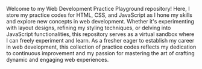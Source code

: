 Welcome to my Web Development Practice Playground repository! 
Here, I store my practice codes for HTML, CSS, and JavaScript as I hone my skills and explore new concepts in web development. Whether it's experimenting with layout designs, refining my styling techniques, or delving into JavaScript functionalities, this repository serves as a virtual sandbox where I can freely experiment and learn. As a fresher eager to establish my career in web development, this collection of practice codes reflects my dedication to continuous improvement and my passion for mastering the art of crafting dynamic and engaging web experiences.
